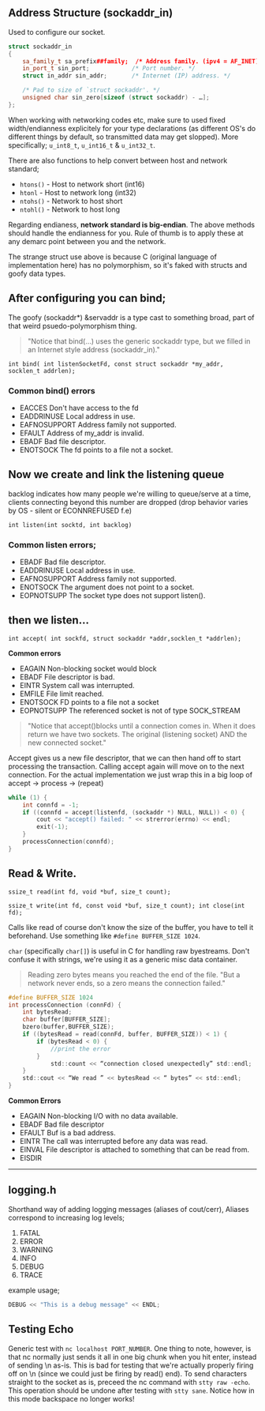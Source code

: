 ## Address Structure (sockaddr_in)
Used to configure our socket.
```cpp
struct sockaddr_in
{
    sa_family_t sa_prefix##family;  /* Address family. (ipv4 = AF_INET) */
    in_port_t sin_port;            /* Port number. */
    struct in_addr sin_addr;       /* Internet (IP) address. */

    /* Pad to size of `struct sockaddr'. */
    unsigned char sin_zero[sizeof (struct sockaddr) - …];
};
```

When working with networking codes etc, make sure to used fixed width/endianness explicitely for your type declarations (as different OS's do different things by default, so transmitted data may get slopped). More specifically; `u_int8_t`, `u_int16_t` & `u_int32_t`.

There are also functions to help convert between host and network standard;
* `htons()` - Host to network short (int16)
* `htonl` - Host to network long (int32)
* `ntohs()` - Network to host short
* `ntohl()` - Network to host long

Regarding endianess, **network standard is big-endian**. The above methods should handle the endianness for you. Rule of thumb is to apply these at any demarc point between you and the network.

The strange struct use above is because C (original language of implementation here) has no polymorphism, so it's faked with structs and goofy data types.

## After configuring you can bind;
The goofy (sockaddr*) &servaddr is a type cast to something broad, part of that weird psuedo-polymorphism thing.
 > "Notice that bind(…) uses the generic sockaddr type, but we filled in an Internet style address (sockaddr_in)."

`int bind( int listenSocketFd, const struct sockaddr *my_addr,
socklen_t addrlen);`

### Common bind() errors
* EACCES Don't have access to the fd
* EADDRINUSE Local address in use.
* EAFNOSUPPORT Address family not supported.
* EFAULT Address of my_addr is invalid.
* EBADF Bad file descriptor.
* ENOTSOCK The fd points to a file not a socket.

## Now we create and link the listening queue
backlog indicates how many people we're willing to queue/serve at a time, clients connecting beyond this number are dropped (drop behavior varies by OS - silent or ECONNREFUSED f.e)

`int listen(int socktd, int backlog)`
### Common listen errors;
* EBADF Bad file descriptor.
* EADDRINUSE Local address in use.
* EAFNOSUPPORT Address family not supported.
* ENOTSOCK The argument does not point to a socket.
* EOPNOTSUPP The socket type does not support listen().

## then we listen...
`int accept( int sockfd, struct sockaddr *addr,socklen_t *addrlen);`

**Common errors**
* EAGAIN Non-blocking socket would block
* EBADF File descriptor is bad.
* EINTR System call was interrupted.
* EMFILE File limit reached.
* ENOTSOCK FD points to a file not a socket
* EOPNOTSUPP The referenced socket is not of type SOCK_STREAM
> "Notice that accept()blocks until a connection comes in. When it does return we have two sockets. The original (listening socket) AND the new connected socket."

Accept gives us a new file descriptor, that we can then hand off to start processing the transaction. Calling accept again will move on to the next connection. For the actual implementation we just wrap this in a big loop of accept -> process -> (repeat)
```cpp
while (1) {
    int connfd = -1;
    if ((connfd = accept(listenfd, (sockaddr *) NULL, NULL)) < 0) {
        cout << "accept() failed: " << strerror(errno) << endl;
        exit(-1);
    }
    processConnection(connfd);
}
```

## Read & Write.
`ssize_t read(int fd, void *buf, size_t count);`

`ssize_t write(int fd, const void *buf, size_t count);
int close(int fd);`

Calls like read of course don't know the size of the buffer, you have to tell it beforehand. Use something like `#define BUFFER_SIZE 1024`. 

`char` (specifically `char[]`) is useful in C for handling raw byestreams. Don't confuse it with strings, we're using it as a generic misc data container.
> Reading zero bytes means you reached the end of the file.
"But a network never ends, so a zero means the connection
failed."

```c
#define BUFFER_SIZE 1024
int processConnection (connFd) {
    int bytesRead;
    char buffer[BUFFER_SIZE];
    bzero(buffer,BUFFER_SIZE);
    if ((bytesRead = read(connFd, buffer, BUFFER_SIZE)) < 1) {
        if (bytesRead < 0) { 
            //print the error 
        }
            std::count << “connection closed unexpectedly” std::endl; 
    }
    std::cout << “We read ” << bytesRead << “ bytes” << std::endl;
}
```

**Common Errors**
* EAGAIN Non-blocking I/O with no data available.
* EBADF Bad file descriptor
* EFAULT Buf is a bad address.
* EINTR The call was interrupted before any data was read.
* EINVAL File descriptor is attached to something that can be read from.
* EISDIR
---

## logging.h 
Shorthand way of adding logging messages (aliases of cout/cerr), 
Aliases correspond to increasing log levels;
1. FATAL
2. ERROR
3. WARNING
4. INFO
5. DEBUG
6. TRACE 

example usage;
```c
DEBUG << "This is a debug message" << ENDL;
```

## Testing Echo
Generic test with `nc localhost PORT_NUMBER`.
One thing to note, however, is that nc normally just sends it all in one big chunk when you hit enter, instead of sending \n as-is. This is bad for testing that we're actually properly firing off on \n (since we could just be firing by read() end). To send characters straight to the socket as is, preceed the nc command with `stty raw -echo`. This operation should be undone after testing with `stty sane`. Notice how in this mode backspace no longer works!